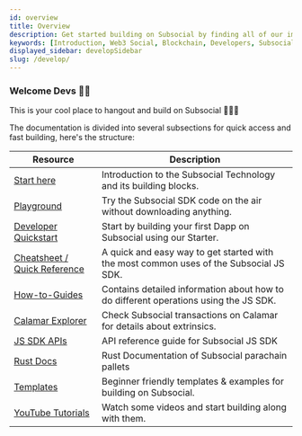 ```yaml
---
id: overview
title: Overview
description: Get started building on Subsocial by finding all of our important tools & tutorials in one place, providing everything you need to build the next big dapp!
keywords: [Introduction, Web3 Social, Blockchain, Developers, Subsocial]
displayed_sidebar: developSidebar
slug: /develop/
---
```


<head>
  <title>Subsocial Developer Resources Table - Get started building</title>
</head>

### Welcome Devs 👋🏼

This is your cool place to hangout and build on Subsocial 🧑🏻‍💻

The documentation is divided into several subsections for quick access and fast building, here's the structure:

| Resource                                                                    | Description                                                                                     |
| --------------------------------------------------------------------------- | ----------------------------------------------------------------------------------------------- |
| [Start here](/docs/develop/about-subsocial)                    | Introduction to the Subsocial Technology and its building blocks.                                                              |
| [Playground](https://play.subsocial.network)                       | Try the Subsocial SDK code on the air without downloading anything.                             |
| [Developer Quickstart](/docs/develop/developer-quickstart)                       | Start by building your first Dapp on Subsocial using our Starter.                             |
| [Cheatsheet / Quick Reference](/docs/develop/sdk-cheatsheet)               | A quick and easy way to get started with the most common uses of the Subsocial JS SDK.          |
| [How-to-Guides](/docs/develop/sdk/installation)                   | Contains detailed information about how to do different operations using the JS SDK. |
| [Calamar Explorer](https://calamar.app/subsocial-parachain/latest-extrinsics)                   | Check Subsocial transactions on Calamar for details about extrinsics. |
| [JS SDK APIs](https://js-sdk-api.subsocial.network)        | API reference guide for Subsocial JS SDK                        |
| [Rust Docs](https://rust-api.subsocial.network)                       | Rust Documentation of Subsocial parachain pallets                        |
| [Templates](https://github.com/dappforce?q=template&type=all&language=&sort=) | Beginner friendly templates & examples for building on Subsocial.                               |
| [YouTube Tutorials](https://youtu.be/jeTrpltqAqc)                           | Watch some videos and start building along with them.                                           |

